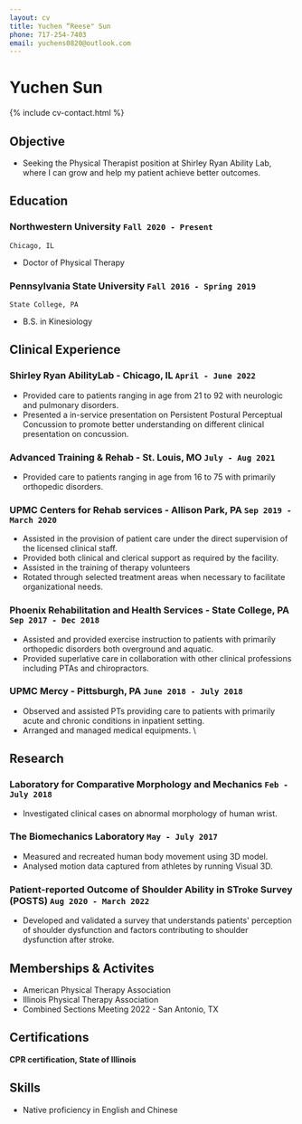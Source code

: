 ```yaml
---
layout: cv
title: Yuchen “Reese" Sun
phone: 717-254-7403
email: yuchens0820@outlook.com
---
```


# Yuchen **Sun**

<!--
include contact information from the front matter
Supported arguments:
    - homepage: url, text
    - phone
    - email
-->

{% include cv-contact.html %}

## Objective

- Seeking the Physical Therapist position at Shirley Ryan Ability Lab, where I can grow and help my patient achieve better outcomes.

## Education

### **Northwestern University** `Fall 2020 - Present`

```
Chicago, IL
```

- Doctor of Physical Therapy

### **Pennsylvania State University** `Fall 2016 - Spring 2019`

```
State College, PA
```
- B.S. in Kinesiology

## Clinical Experience

### **Shirley Ryan AbilityLab - Chicago, IL** `April - June 2022`

- Provided care to patients ranging in age from 21 to 92 with neurologic and pulmonary disorders. 
- Presented a in-service presentation on Persistent Postural Perceptual Concussion to promote better understanding on different clinical presentation on concussion.

### **Advanced Training & Rehab - St. Louis, MO** `July - Aug 2021`
- Provided care to patients ranging in age from 16 to 75 with primarily orthopedic disorders. 

### **UPMC Centers for Rehab services - Allison Park, PA** `Sep 2019 - March 2020`

- Assisted in the provision of patient care under the direct supervision of the licensed clinical staff.
- Provided both clinical and clerical support as required by the facility.
- Assisted in the training of therapy volunteers
- Rotated through selected treatment areas when necessary to facilitate organizational needs.

### **Phoenix Rehabilitation and Health Services - State College, PA** `Sep 2017 - Dec 2018`

- Assisted and provided exercise instruction to patients with primarily orthopedic disorders both overground and aquatic. 
- Provided superlative care in collaboration with other clinical professions including PTAs and chiropractors. 

### **UPMC Mercy - Pittsburgh, PA** `June 2018 - July 2018`

- Observed and assisted PTs providing care to patients with primarily acute and chronic conditions in inpatient setting. 
- Arranged and managed medical equipments. \

## Research

### **Laboratory for Comparative Morphology and Mechanics** `Feb - July 2018` 
- Investigated clinical cases on abnormal morphology of human wrist. 

### **The Biomechanics Laboratory** `May - July 2017`
- Measured and recreated human body movement using  3D model.
- Analysed motion data captured from athletes by running Visual 3D. 

### **Patient-reported Outcome of Shoulder Ability in STroke Survey (POSTS)** `Aug 2020 - March 2022`
- Developed and validated a survey that understands patients' perception of shoulder dysfunction and factors contributing to shoulder dysfunction after stroke. 

## Memberships & Activites

- American Physical Therapy Association
- Illinois Physical Therapy Association
- Combined Sections Meeting 2022 - San Antonio, TX

## Certifications

**CPR certification, State of Illinois**

## Skills

- Native proficiency in English and Chinese 
